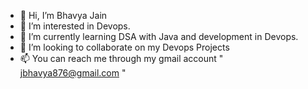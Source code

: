 - 👋 Hi, I’m Bhavya Jain
- 👀 I’m interested in Devops.
- 🌱 I’m currently learning DSA with Java and development in Devops.
- 💞️ I’m looking to collaborate on my Devops Projects
- 📫 You can reach me through my gmail account " jbhavya876@gmail.com " 
